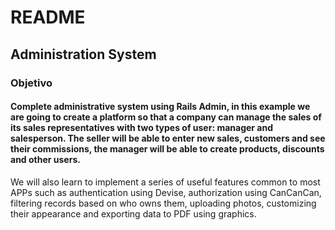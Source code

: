 # README

## Administration System

### Objetivo

#### Complete administrative system using Rails Admin, in this example we are going to create a platform so that a company can manage the sales of its sales representatives with two types of user: manager and salesperson. The seller will be able to enter new sales, customers and see their commissions, the manager will be able to create products, discounts and other users.
We will also learn to implement a series of useful features common to most APPs such as authentication using Devise, authorization using CanCanCan, filtering records based on who owns them, uploading photos, customizing their appearance and exporting data to PDF using graphics.
